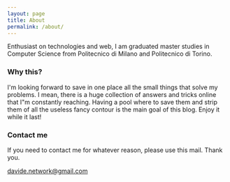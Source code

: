 ```yaml
---
layout: page
title: About
permalink: /about/
---
```


Enthusiast on technologies and web, I am graduated master studies in Computer Science from Politecnico di Milano and Politecnico di Torino.

### Why this?

I'm looking forward to save in one place all the small things that solve my problems. I mean, there is a huge collection of answers and tricks online that I"m constantly reaching. Having a pool where to save them and strip them of all the useless fancy contour is the main goal of this blog.
Enjoy it while it last!

### Contact me

If you need to contact me for whatever reason, please use this mail. Thank you.

[davide.network@gmail.com](mailto:davide.network@gmail.com)
